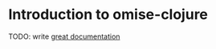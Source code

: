 # Introduction to omise-clojure

TODO: write [great documentation](http://jacobian.org/writing/what-to-write/)
